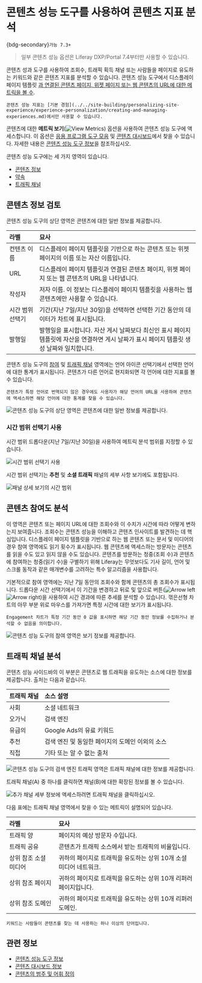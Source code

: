 # 콘텐츠 성능 도구를 사용하여 콘텐츠 지표 분석

{bdg-secondary}`가능 7.3+`

> 일부 콘텐츠 성능 옵션은 Liferay DXP/Portal 7.4부터만 사용할 수 있습니다.

콘텐츠 성과 도구를 사용하여 조회수, 트래픽 획득 채널 또는 사람들을 페이지로 유도하는 키워드와 같은 콘텐츠 지표를 분석할 수 있습니다. 콘텐츠 성능 도구에서 디스플레이 페이지 템플릿 [과 연결된 콘텐츠 페이지, 위젯 페이지 또는 웹 콘텐츠의 URL에 대한 메트릭을 볼 수](../../site-building/displaying-content/using-display-page-templates/publishing-content-with-display-pages.md).

```{important}
콘텐츠 성능 지표는 [기본 경험](../../site-building/personalizing-site-experience/experience-personalization/creating-and-managing-experiences.md)에서만 사용할 수 있습니다.
```

콘텐츠에 대한 **메트릭 보기**(![View Metrics](../../images/icon-analytics.png)) 옵션을 사용하여 콘텐츠 성능 도구에 액세스합니다. 이 옵션은 [응용 프로그램 도구 모음](../../getting-started/navigating-dxp.md#applications-bar) 및 [콘텐츠 대시보드](../content-dashboard/about-the-content-dashboard.md)에서 찾을 수 있습니다. 자세한 내용은 [콘텐츠 성능 도구 정보](./about-the-content-performance-tool.md)을 참조하십시오.

콘텐츠 성능 도구에는 세 가지 영역이 있습니다.

* [콘텐츠 정보](#reviewing-content-information)
* [약속](#analyzing-content-engagement)
* [트래픽 채널](#analyzing-traffic-channels)

## 콘텐츠 정보 검토

콘텐츠 성능 도구의 상단 영역은 콘텐츠에 대한 일반 정보를 제공합니다.

| 라벨        | 묘사                                                                              |
|:--------- |:------------------------------------------------------------------------------- |
| 컨텐츠 이름    | 디스플레이 페이지 템플릿을 기반으로 하는 콘텐츠 또는 위젯 페이지의 이름 또는 자산 이름입니다.                           |
| URL       | 디스플레이 페이지 템플릿과 연결된 콘텐츠 페이지, 위젯 페이지 또는 웹 콘텐츠의 URL을 나타냅니다.                        |
| 작성자       | 저자 이름. 이 정보는 디스플레이 페이지 템플릿을 사용하는 웹 콘텐츠에만 사용할 수 있습니다.                            |
| 시간 범위 선택기 | 기간(지난 7일/지난 30일)을 선택하면 선택한 기간 동안의 데이터가 차트에 표시됩니다.                               |
| 발행일       | 발행일을 표시합니다. 자산 게시 날짜보다 최신인 표시 페이지 템플릿에 자산을 연결하면 게시 날짜가 표시 페이지 템플릿 생성 날짜와 일치합니다. |

콘텐츠 성능 도구의 [참여](#analyzing-content-engagement) 및 [트래픽 채널](#analyzing-traffic-channels) 영역에는 언어 아이콘 선택기에서 선택한 언어에 대한 통계가 표시됩니다. 콘텐츠가 다른 언어로 현지화되면 각 언어에 대한 지표를 볼 수 있습니다.

```{note}
콘텐츠가 특정 언어로 번역되지 않은 경우에도 사용자가 해당 언어의 URL을 사용하여 콘텐츠에 액세스하면 해당 언어에 대한 통계를 찾을 수 있습니다.
```

![콘텐츠 성능 도구의 상단 영역은 콘텐츠에 대한 일반 정보를 제공합니다.](./analyze-content-metrics-using-content-performance-tool/images/01.png)

### 시간 범위 선택기 사용

시간 범위 드롭다운(지난 7일/지난 30일)을 사용하여 메트릭 분석 범위를 지정할 수 있습니다.

![시간 범위 선택기 사용 ](./analyze-content-metrics-using-content-performance-tool/images/02.png)

시간 범위 선택기는 **추천** 및 **소셜 트래픽** 패널의 세부 사항 보기에도 포함됩니다.

![패널 상세 보기의 시간 범위 ](./analyze-content-metrics-using-content-performance-tool/images/03.png)


## 콘텐츠 참여도 분석

이 영역은 콘텐츠 또는 페이지 URL에 대한 조회수와 이 수치가 시간에 따라 어떻게 변하는지 보여줍니다. 조회수는 콘텐츠 성능을 이해하고 콘텐츠 인사이트를 발견하는 데 핵심입니다. 디스플레이 페이지 템플릿을 기반으로 하는 웹 콘텐츠 또는 문서 및 미디어의 경우 참여 영역에도 읽기 횟수가 표시됩니다. 웹 콘텐츠에 액세스하는 방문자는 콘텐츠를 읽을 수도 있고 읽지 않을 수도 있습니다. 콘텐츠를 방문하는 청중(조회 수)과 콘텐츠에 참여하는 청중(읽기 수)을 구별하기 위해 Liferay는 무엇보다도 기사 길이, 언어 및 스크롤 동작과 같은 매개변수를 고려하는 특수 알고리즘을 사용합니다.

기본적으로 참여 영역에는 지난 7일 동안의 조회수와 함께 콘텐츠의 총 조회수가 표시됩니다. 드롭다운 시간 선택기에서 이 기간을 변경하고 뒤로 및 앞으로 버튼(![Arrow left](../../images/icon-angle-left.png) ![Arrow right](../../images/icon-angle-right.png))을 사용하여 시간 경과에 따른 추세를 분석할 수 있습니다. 꺾은선형 차트의 아무 부분 위로 마우스를 가져가면 특정 시간에 대한 보기가 표시됩니다.

```{note}
Engagement 차트가 특정 기간 동안 0 값을 표시하면 해당 기간 동안 정보를 수집하거나 분석할 수 없음을 의미합니다.
```

![콘텐츠 성능 도구의 참여 영역은 보기 정보를 제공합니다.](./analyze-content-metrics-using-content-performance-tool/images/04.png)

## 트래픽 채널 분석

콘텐츠 성능 사이드바의 이 부분은 콘텐츠로 웹 트래픽을 유도하는 소스에 대한 정보를 제공합니다. 출처는 다음과 같습니다.

| 트래픽 채널 | 소스 설명                       |
|:------ |:--------------------------- |
| 사회     | 소셜 네트워크                     |
| 오가닉    | 검색 엔진                       |
| 유급의    | Google Ads의 유료 키워드          |
| 추천     | 검색 엔진 및 동일한 페이지의 도메인 이외의 소스 |
| 직접     | 기타 또는 알 수 없는 출처             |

![콘텐츠 성능 도구의 검색 엔진 트래픽 영역은 트래픽 채널에 대한 정보를 제공합니다.](./analyze-content-metrics-using-content-performance-tool/images/05.png)

트래픽 채널(A) 중 하나를 클릭하면 채널(B)에 대한 확장된 정보를 볼 수 있습니다.

![추가 채널 세부 정보에 액세스하려면 트래픽 채널을 클릭하십시오.](./analyze-content-metrics-using-content-performance-tool/images/06.png)

다음 표에는 트래픽 채널 영역에서 찾을 수 있는 메트릭이 설명되어 있습니다.

| 라벨           | 묘사                                     |
|:------------ |:-------------------------------------- |
| 트래픽 양        | 페이지의 예상 방문자 수입니다.                      |
| 트래픽 공유       | 콘텐츠가 트래픽 소스에서 받는 트래픽의 비율입니다.           |
| 상위 참조 소셜 미디어 | 귀하의 페이지로 트래픽을 유도하는 상위 10개 소셜 미디어 네트워크. |
| 상위 참조 페이지    | 귀하의 페이지로 트래픽을 유도하는 상위 10개 리퍼러 페이지입니다.  |
| 상위 참조 도메인    | 귀하의 페이지로 트래픽을 유도하는 상위 10개 리퍼러 도메인.     |

```{note}
키워드는 사람들이 콘텐츠를 찾는 데 사용하는 하나 이상의 단어입니다.
```

## 관련 정보

* [콘텐츠 성능 도구 정보](./about-the-content-performance-tool.md)
* [콘텐츠 대시보드 정보](../content-dashboard/about-the-content-dashboard.md)
* [콘텐츠의 범주 및 어휘 정의](../tags-and-categories/defining-categories-and-vocabularies-for-content.md)
